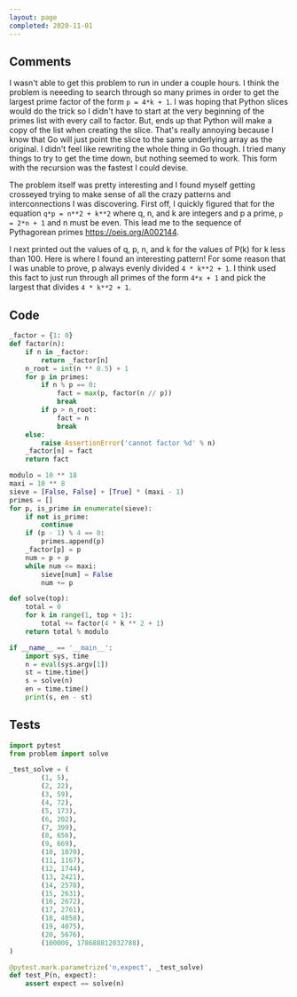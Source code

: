 ```yaml
---
layout: page
completed: 2020-11-01
---
```


## Comments

I wasn't able to get this problem to run in under a couple hours.  I think the
problem is neeeding to search through so many primes in order to get the
largest prime factor of the form `p = 4*k + 1`.  I was hoping that Python
slices would do the trick so I didn't have to start at the very beginning of
the primes list with every call to factor.  But, ends up that Python will make
a copy of the list when creating the slice.  That's really annoying because I
know that Go will just point the slice to the same underlying array as the
original.  I didn't feel like rewriting the whole thing in Go though.  I tried
many things to try to get the time down, but nothing seemed to work.  This form
with the recursion was the fastest I could devise.

The problem itself was pretty interesting and I found myself getting crosseyed
trying to make sense of all the crazy patterns and interconnections I was
discovering.  First off, I quickly figured that for the equation `q*p = n**2 +
k**2` where q, n, and k are integers and p a prime, `p = 2*n + 1` and n must be
even.  This lead me to the sequence of Pythagorean primes
https://oeis.org/A002144.

I next printed out the values of q, p, n, and k for the values of P(k) for k
less than 100.  Here is where I found an interesting pattern!  For some reason
that I was unable to prove, p always evenly divided `4 * k**2 + 1`.  I think
used this fact to just run through all primes of the form `4*x + 1` and pick
the largest that divides `4 * k**2 + 1`.

## Code

```python
_factor = {1: 0}
def factor(n):
    if n in _factor:
        return _factor[n]
    n_root = int(n ** 0.5) + 1
    for p in primes:
        if n % p == 0:
            fact = max(p, factor(n // p))
            break
        if p > n_root:
            fact = n
            break
    else:
        raise AssertionError('cannot factor %d' % n)
    _factor[n] = fact
    return fact

modulo = 10 ** 18
maxi = 10 ** 8
sieve = [False, False] + [True] * (maxi - 1)
primes = []
for p, is_prime in enumerate(sieve):
    if not is_prime:
        continue
    if (p - 1) % 4 == 0:
        primes.append(p)
    _factor[p] = p
    num = p + p
    while num <= maxi:
        sieve[num] = False
        num += p

def solve(top):
    total = 0
    for k in range(1, top + 1):
        total += factor(4 * k ** 2 + 1)
    return total % modulo

if __name__ == '__main__':
    import sys, time
    n = eval(sys.argv[1])
    st = time.time()
    s = solve(n)
    en = time.time()
    print(s, en - st)
```

## Tests

```python
import pytest
from problem import solve

_test_solve = (
        (1, 5),
        (2, 22),
        (3, 59),
        (4, 72),
        (5, 173),
        (6, 202),
        (7, 399),
        (8, 656),
        (9, 669),
        (10, 1070),
        (11, 1167),
        (12, 1744),
        (13, 2421),
        (14, 2578),
        (15, 2631),
        (16, 2672),
        (17, 2761),
        (18, 4058),
        (19, 4075),
        (20, 5676),
        (100000, 178688812032788),
)

@pytest.mark.parametrize('n,expect', _test_solve)
def test_P(n, expect):
    assert expect == solve(n)
```
